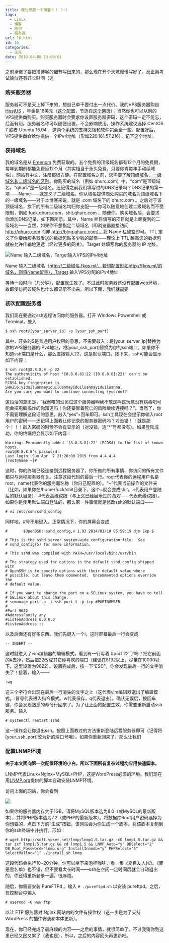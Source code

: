 ```yaml
---
title: 我也想要一个博客！！（一）
tags:
  - Linux
  - 博客
  - 原创
  - 服务器
url: 16.html
id: 16
categories:
  - 法克
date: 2019-04-08 13:00:01
---
```


之前承诺了要把搭博客的细节写出来的，那么现在开个天坑慢慢写好了，反正离考试貌似还有好长时间（逃

### 购买服务器

服务器可不是天上掉下来的，想自己单干要付出一点代价。我的VPS服务器购自 [HostUS](https://hostus.us/) ，年金是16美元（[这个配置](http://www.hostusvps.com/url/hostus-us-768mb)，节选自[这个网页](http://www.hostusvps.com/)）；当然你也可以从别的VPS提供商购买。购买服务器时会要求你设置服务器密码，这个密码一定不能忘，后面有用。服务器名称可以随便设置，不会影响使用。操作系统建议选择 CentOS 7 或者 Ubuntu 16.04 ，这两个系统的支持文档和软件包会全一些。配置好后，VPS提供商会给你提供一个IPv4地址（形如220.181.57.216），记下这个地址。

### 获得域名

我的域名是从 [Freenom](https://www.freenom.com) 免费获取的。五个免费的顶级域名都有12个月的免费期，每年到期前都能免费延12个月（其实相当于永久免费，只要你肯每年手动续域名）。网站有中文，注册都很方便。在配置域名之前，您需要了解[顶级域名、一级域名和二级域名的区别](https://zh.wikipedia.org/wiki/%E5%9F%9F%E5%90%8D#%E5%9F%9F%E5%90%8D%E5%B1%82%E6%AC%A1)。你购买的域名（例如 qhurc.com）中，“com”是顶级域名，“qhurc”是一级域名。还记得之前我们填写过的DNS记录吗？DNS记录的第一项——Name——就定义了二级域名。你从域名提供商处购买的域名为顶级域名下的一级域名——对于本博客来说，就是 .com 域名下的 qhurc.com 。之后对于该顶级域名，旗下的所有二级域名均归你支配——你可以随意地创建二级域名而不受限制，例如 fuck.qhurc.com，shit.qhurc.com ，随便你。购买域名后，会要求你添加DNS记录，如下图所示。其中，Name 栏目填写的项目就是上面提到的二级域名——当然，如果你不想指定二级域名（即浏览器直接访问 http://qhurc.com 而非 http://blog.qhurc.com），将 Name 栏留空即可。TTL 定义了你要给服务器发送的数据包贴多少钱的邮票——理论上 TTL 越高您的数据包就被允许传输地更远（经过更多的网关）。Target 处填写你的服务器的 IP 地址。

![Name 输入二级域名，Target输入VPS的IPv4地址](https://blog.qhurc.com/wp-content/uploads/2019/04/dns_name-1024x380.png)

Name 输入二级域名（http://二级域名.fkqs.ml/。若想配置形如http://fkqs.ml/的域名，则将Name留空），Target 输入VPS分配的IPv4地址

等待一段时间（几分钟），配置就生效了。不过此时服务器还没有配置web环境，故即使访问该域名也什么都显示不出来。所以下面，我们就需要

### 初次配置服务器

我们现在要通过ssh远程访问你的服务器。打开 Windows Powershell 或 Terminal，敲入

    $ ssh root@[your_server_ip] -p [your_ssh_port]

其中，开头的$是普通用户权限的意思，不需要敲入；将\[your\_server\_ip\]替换为你的VPS服务器的IPv4地址，将\[your\_ssh\_port\]替换为你的ssh端口。如果你不知道ssh端口是什么，那么直接输入22，这是默认端口。接下来，ssh可能会显示如下内容：

    $ ssh root@8.8.8.8 -p 22
    The authenticity of host '[8.8.8.8]:22 ([8.8.8.8]:22)' can't be established.
    ECDSA key fingerprint is SHA256:yiduiluanmayiduiluanmayiduiluanmayiduiluanma.
    Are you sure you want to continue connecting (yes/no)?

这段话的意思是，“我他喵的没见过这个服务器啊我不敢连啊这玩意没有病毒吧可能会把电脑搞炸的你知道吗！你还要冒着死亡的风险继续连接吗？”。当然了，你不需要理解这段话的意思，敲入“yes”+回车即可。ssh工具现在会提示你输入root用户的密码——还记得上面我让你记录的服务器密码吗？对没错！！就是那个！！！敲入密码的时候不会有显示的（对没错，连“*”号都没有）。如果登陆成功，你的终端将会显示如下内容：

    Warning: Permanently added '[8.8.8.8]:22' (ECDSA) to the list of known hosts.
    root@8.8.8.8's password:
    Last login: Sun Apr  7 21:20:00 2019 from 4.4.4.4
    [root@name ~]#

这时，你的终端已经连接到远程服务器了，你所做的所有事情、你访问的所有文件都只与远程服务器有关。注意这段代码的最后一行。root代表你的远程用户名是root，name代表你的服务器名称（你自己配置的）。“~”代表当前操作的文件夹（比如，如果你在/home/fuck/shit目录下，这个~就会变成shit。~代表用户登陆后的默认目录），#代表高级权限（与上文已经展示过的$相对——$代表低级权限）。如果你是使用默认端口登陆的，那么第一件事情就是修改ssh的默认端口——

    # vi /etc/ssh/sshd_config

同样地，#号不用键入。正常情况下，你的屏幕会变成

    #       $OpenBSD: sshd_config,v 1.93 2014/01/10 05:59:19 djm Exp $
    
    # This is the sshd server system-wide configuration file.  See
    # sshd_config(5) for more information.
    
    # This sshd was compiled with PATH=/usr/local/bin:/usr/bin
    
    # The strategy used for options in the default sshd_config shipped with
    # OpenSSH is to specify options with their default value where
    # possible, but leave them commented.  Uncommented options override the
    # default value.
    
    # If you want to change the port on a SELinux system, you have to tell
    # SELinux about this change.
    # semanage port -a -t ssh_port_t -p tcp #PORTNUMBER
    #
    #Port 9622
    #AddressFamily any
    #ListenAddress 0.0.0.0
    #ListenAddress ::

以及后面还有好多东西。我们先键入一个i，这时屏幕最后一行会变成

    -- INSERT --

这时就进入了vim编辑器的编辑模式。看到有一行写着 #port 22 了吗？把它前面的#去掉，然后把22改成其它你喜欢的端口（建议在8192以上，尽量在10000以下。这里设置为9622）。设置完成后，按一下“ESC”，你会发现最后一行的文字消失了！接着，输入——

    :wq

这三个字符会出现在最后一行消失的文字之上（这代表vim编辑器退出了编辑模式。:冒号代表进入指令模式。w代表保存，q代表退出）。确认无误后，按回车键，你会发现熟悉的命令行回来了。为了让上面的配置生效，你需要重新启动ssh服务。输入

    # systemctl restart sshd

这一操作会让你退出ssh。按照上面教过的方法重新登陆远程服务器即可（记得将\[your\_ssh\_port\]改为新的端口号哦）。如果你重新回来了，那么让我们

### 配置LNMP环境

**由于本文面向第一次配置环境的小白，所以下面所有复杂过程均应用快速脚本。**

LNMP代表Linux+Nginx+MySQL+PHP，这是WordPress必须的环境。我们现在用[LNMP.org](https://lnmp.org/auto.html)提供的脚本自动安装LNMP环境。

访问上面的网站，你会看到

![](https://blog.qhurc.com/wp-content/uploads/2019/04/lnmp_auto.png)

如果你的服务器内存大于1GB，请将MySQL版本选为8.0（或MySQL的最新版本），并将PHP版本选为7.2（或PHP的最新版本）。将数据库Root用户密码选择为你想要的，点击下方的“生成”按钮，该网站会为你生成一个脚本。将该脚本复制到你的ssh终端中并执行，形如：

    # wget http://soft.vpser.net/lnmp/lnmp1.5.tar.gz -cO lnmp1.5.tar.gz && tar zxf lnmp1.5.tar.gz && cd lnmp1.5 && LNMP_Auto="y" DBSelect="2" DB_Root_Password="lnmp.org" InstallInnodb="y" PHPSelect="5" SelectMalloc="1" ./install.sh lnmp

这段代码会执行10~20分钟。你可以坐下来泡杯咖啡，看一集《夏目友人帐》。《罪恶黑名单》也不错，但不要看太长时间——ssh在空闲一定时间后就会自动退出的，你还得重新登录一遍，很麻烦。

随后，你需要安装 PureFTPd 。输入 `# ./pureftpd.sh` 以安装 pureftpd。之后，在控制台中输入

    # usermod -G www ftp

以让 FTP 服务器对 Nginx 网站内的文件有操作权（这一步是为了支持 WordPress 的插件安装和本体更新）。

现在，你已经完成了最麻烦的内容——之后的事情，就很简单了。不过我猜你到这里已经又困又累了（我也是），所以，之后的内容回头再更新吧。